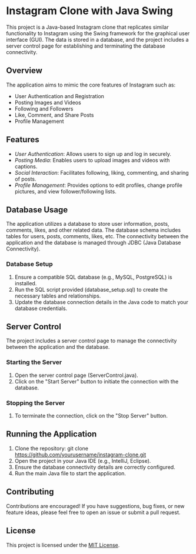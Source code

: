 # Instagram Clone with Java Swing

This project is a Java-based Instagram clone that replicates similar functionality to Instagram using the Swing framework for the graphical user interface (GUI). The data is stored in a database, and the project includes a server control page for establishing and terminating the database connectivity.

## Overview

The application aims to mimic the core features of Instagram such as:

- User Authentication and Registration
- Posting Images and Videos
- Following and Followers
- Like, Comment, and Share Posts
- Profile Management

## Features

- *User Authentication*: Allows users to sign up and log in securely.
- *Posting Media*: Enables users to upload images and videos with captions.
- *Social Interaction*: Facilitates following, liking, commenting, and sharing of posts.
- *Profile Management*: Provides options to edit profiles, change profile pictures, and view follower/following lists.

## Database Usage

The application utilizes a database to store user information, posts, comments, likes, and other related data. The database schema includes tables for users, posts, comments, likes, etc. The connectivity between the application and the database is managed through JDBC (Java Database Connectivity).

### Database Setup

1. Ensure a compatible SQL database (e.g., MySQL, PostgreSQL) is installed.
2. Run the SQL script provided (database_setup.sql) to create the necessary tables and relationships.
3. Update the database connection details in the Java code to match your database credentials.

## Server Control

The project includes a server control page to manage the connectivity between the application and the database.

### Starting the Server
1. Open the server control page (ServerControl.java).
2. Click on the "Start Server" button to initiate the connection with the database.

### Stopping the Server
1. To terminate the connection, click on the "Stop Server" button.

## Running the Application

1. Clone the repository: git clone https://github.com/yourusername/instagram-clone.git
2. Open the project in your Java IDE (e.g., IntelliJ, Eclipse).
3. Ensure the database connectivity details are correctly configured.
4. Run the main Java file to start the application.

## Contributing

Contributions are encouraged! If you have suggestions, bug fixes, or new feature ideas, please feel free to open an issue or submit a pull request.

## License

This project is licensed under the [MIT License](LICENSE).
